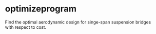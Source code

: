 # optimizeprogram
Find the optimal aerodynamic design for singe-span suspension bridges with respect to cost. 
